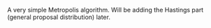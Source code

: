 A very simple Metropolis algorithm. Will be adding the Hastings part (general proposal distribution) later.